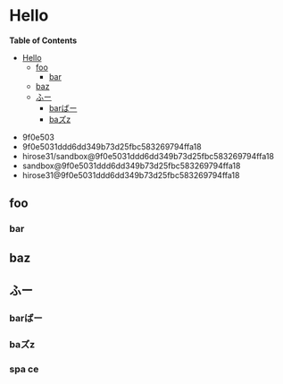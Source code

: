 # Hello

<!-- markdown-toc start - Don't edit this section. Run M-x markdown-toc-generate-toc again -->
**Table of Contents**

- [Hello](#hello)
    - [foo](#foo)
        - [bar](#bar)
    - [baz](#baz)
    - [ふー](#ふー)
        - [barばー](#bar%E3%81%B0%E3%83%BC)
        - [baズz](#ba%E3%82%BAz)

<!-- markdown-toc end -->


- 9f0e503
- 9f0e5031ddd6dd349b73d25fbc583269794ffa18
- hirose31/sandbox@9f0e5031ddd6dd349b73d25fbc583269794ffa18
- sandbox@9f0e5031ddd6dd349b73d25fbc583269794ffa18
- hirose31@9f0e5031ddd6dd349b73d25fbc583269794ffa18

## foo

### bar

## baz

## ふー

### barばー

### baズz

### spa ce

